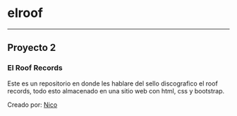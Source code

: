 # elroof
---
## Proyecto 2

### El Roof Records

Este es un repositorio en donde les hablare del sello discografico el roof records,
todo esto almacenado en una sitio web con html, css y bootstrap.

Creado por: [Nico](www.linkedin.com/in/nicolas-guzman-010914299)
